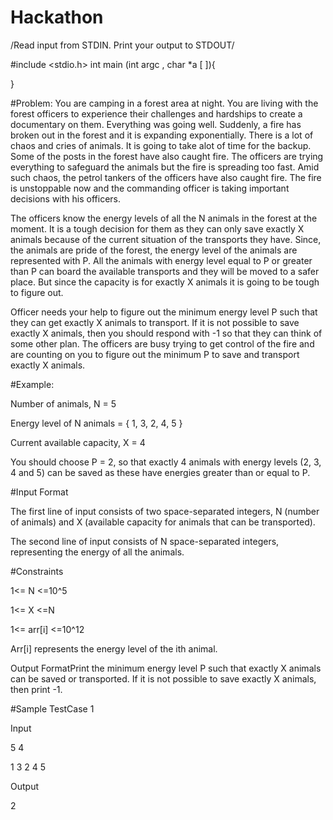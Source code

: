 # Hackathon

/Read input from STDIN. Print your output to STDOUT/ 


#include <stdio.h>
int main (int argc , char *a [ ]){

}

#Problem:
You are camping in a forest area at night. You are living with the forest officers to experience their challenges and hardships to create a documentary on them. Everything was going well. Suddenly, a fire has broken out in the forest and it is expanding exponentially. There is a lot of chaos and cries of animals. It is going to take alot of time for the backup. Some of the posts in the forest have also caught fire. The officers are trying everything to safeguard the animals but the fire is spreading too fast. Amid such chaos, the petrol tankers of the officers have also caught fire. The fire is unstoppable now and the commanding officer is taking important decisions with his officers.


The officers know the energy levels of all the N animals in the forest at the moment. It is a tough decision for them as they can only save exactly X animals because of the current situation of the transports they have. Since, the animals are pride of the forest, the energy level of the animals are represented with P. All the animals with energy level equal to P or greater than P can board the available transports and they will be moved to a safer place. But since the capacity is for exactly X animals it is going to be tough to figure out.


Officer needs your help to figure out the minimum energy level P such that they can get exactly X animals to transport. If it is not possible to save exactly X animals, then you should respond with -1 so that they can think of some other plan. The officers are busy trying to get control of the fire and are counting on you to figure out the minimum P to save and transport exactly X animals. 


#Example:

Number of animals, N = 5

Energy level of N animals = { 1, 3, 2, 4, 5 }

Current available capacity, X = 4




You should choose P = 2, so that exactly 4 animals with energy levels (2, 3, 4 and 5) can be saved as these have energies greater than or equal to P.



#Input Format

The first line of input consists of two space-separated integers, N (number of animals) and X (available capacity for animals that can be transported).

The second line of input consists of N space-separated integers, representing the energy of all the animals.



#Constraints

1<= N <=10^5

1<= X <=N

1<= arr[i] <=10^12


Arr[i] represents the energy level of the ith animal.




Output FormatPrint the minimum energy level P such that exactly X animals can be saved or transported. If it is not possible to save exactly X animals, then print -1.

#Sample TestCase 1

Input

5 4

1 3 2 4 5

Output

2
